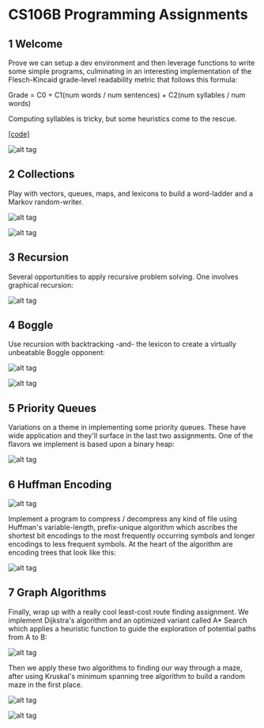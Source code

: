 # CS106B Programming Assignments

## 1 Welcome

Prove we can setup a dev environment and then leverage functions to write some simple programs, culminating in an interesting implementation of the Flesch-Kincaid grade-level readability metric that follows this formula:

   Grade = C0 + C1(num words / num sentences) + C2(num syllables / num words)

Computing syllables is tricky, but some heuristics come to the rescue.

[[code]](01-welcome)

![alt tag](2013_spring/01-welcome/4_flesch_kincaid/grade-level-text.png)

## 2 Collections

Play with vectors, queues, maps, and lexicons to build a word-ladder and a Markov random-writer.

![alt tag](2013_spring/02-collections/word-ladder.png)

![alt tag](2013_spring/02-collections/markov-writer.png)

## 3 Recursion

Several opportunities to apply recursive problem solving.  One involves graphical recursion:

![alt tag](../08-recursion-strategies/readerEx.08.18/screen_shots/sierpinski-triangle.png)

## 4 Boggle

Use recursion with backtracking -and- the lexicon to create a virtually unbeatable Boggle opponent:

![alt tag](2013_spring/04-boggle/boggle-des-1.jpg)

![alt tag](2013_spring/04-boggle/boggle.png)

## 5 Priority Queues

Variations on a theme in implementing some priority queues.  These have wide application and they'll surface in the last two assignments.  One of the flavors we implement is based upon a binary heap:

![alt tag](2013_spring/05-priority-queues/pqueue.png)

## 6 Huffman Encoding

![alt tag](2013_spring/06-huffman-encoding/encoding.jpg)

Implement a program to compress / decompress any kind of file using Huffman's variable-length, prefix-unique algorithm which ascribes the shortest bit encodings to the most frequently occurring symbols and longer encodings to less frequent symbols.  At the heart of the algorithm are encoding trees that look like this:

![alt tag](2013_spring/06-huffman-encoding/huffman-encoding.png)

## 7 Graph Algorithms

Finally, wrap up with a really cool least-cost route finding assignment.  We implement Dijkstra's algorithm and an optimized variant called A* Search which applies a heuristic function to guide the exploration of potential paths from A to B:

![alt tag](2013_spring/07-graph-algorithms/screen_shots/dijkstra-v-astar-hires.png)

Then we apply these two algorithms to finding our way through a maze, after using Kruskal's minimum spanning tree algorithm to build a random maze in the first place.

![alt tag](2013_spring/07-graph-algorithms/screen_shots/kruskal.png)

![alt tag](2013_spring/07-graph-algorithms/screen_shots/maze-runner-hires.png)

